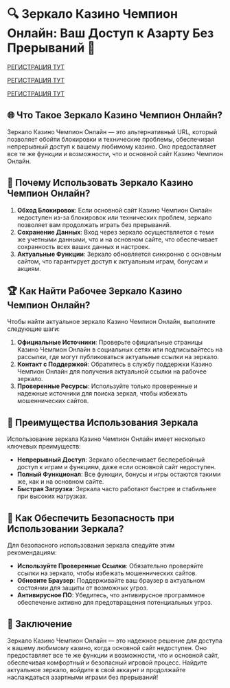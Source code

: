 # 🔍 Зеркало Казино Чемпион Онлайн: Ваш Доступ к Азарту Без Прерываний 🎰

[РЕГИСТРАЦИЯ ТУТ](https://temon-gter.cfd/go/3eR?p81750p305482pa40d)

[РЕГИСТРАЦИЯ ТУТ](https://temon-gter.cfd/go/3eR?p81750p305482pa40d)

[РЕГИСТРАЦИЯ ТУТ](https://temon-gter.cfd/go/3eR?p81750p305482pa40d)
## 🌐 Что Такое Зеркало Казино Чемпион Онлайн?

Зеркало Казино Чемпион Онлайн — это альтернативный URL, который позволяет обойти блокировки и технические проблемы, обеспечивая непрерывный доступ к вашему любимому казино. Оно предоставляет все те же функции и возможности, что и основной сайт Казино Чемпион Онлайн.

## 🚀 Почему Использовать Зеркало Казино Чемпион Онлайн?

1. **Обход Блокировок**: Если основной сайт Казино Чемпион Онлайн недоступен из-за блокировок или технических проблем, зеркало позволяет вам продолжать играть без прерываний.
2. **Сохранение Данных**: Вход через зеркало осуществляется с теми же учетными данными, что и на основном сайте, что обеспечивает сохранность всех ваших данных и настроек.
3. **Актуальные Функции**: Зеркало обновляется синхронно с основным сайтом, что гарантирует доступ к актуальным играм, бонусам и акциям.

## 🏆 Как Найти Рабочее Зеркало Казино Чемпион Онлайн?

Чтобы найти актуальное зеркало Казино Чемпион Онлайн, выполните следующие шаги:

1. **Официальные Источники**: Проверьте официальные страницы Казино Чемпион Онлайн в социальных сетях или подписывайтесь на рассылки, где могут публиковаться актуальные ссылки на зеркало.
2. **Контакт с Поддержкой**: Обратитесь в службу поддержки Казино Чемпион Онлайн для получения актуальной ссылки на рабочее зеркало.
3. **Проверенные Ресурсы**: Используйте только проверенные и надежные источники для поиска зеркал, чтобы избежать мошеннических сайтов.

## 🌟 Преимущества Использования Зеркала

Использование зеркала Казино Чемпион Онлайн имеет несколько ключевых преимуществ:

- **Непрерывный Доступ**: Зеркало обеспечивает бесперебойный доступ к играм и функциям, даже если основной сайт недоступен.
- **Полный Функционал**: Все функции, бонусы и игры остаются такими же, как и на основном сайте.
- **Быстрая Загрузка**: Зеркала часто работают быстрее и стабильнее при высоких нагрузках.

## 🔐 Как Обеспечить Безопасность при Использовании Зеркала?

Для безопасного использования зеркала следуйте этим рекомендациям:

- **Используйте Проверенные Ссылки**: Обязательно проверяйте ссылки на зеркало, чтобы избежать мошеннических сайтов.
- **Обновите Браузер**: Поддерживайте ваш браузер в актуальном состоянии для защиты от возможных угроз.
- **Антивирусное ПО**: Убедитесь, что антивирусное программное обеспечение активно для предотвращения потенциальных угроз.

## 🎁 Заключение

Зеркало Казино Чемпион Онлайн — это надежное решение для доступа к вашему любимому казино, когда основной сайт недоступен. Оно предоставляет все те же функции и возможности, что и основной сайт, обеспечивая комфортный и безопасный игровой процесс. Найдите актуальное зеркало, войдите в свой аккаунт и продолжайте наслаждаться азартными играми без прерываний!


